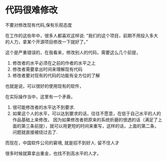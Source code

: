 # 代码很难修改

不要对修改现有代码,保有乐观态度

在工作的这些年中，很多人都喜欢这样说: “我们的这个项目，前期不用投入多大的人力，拿某个开源项目修改一下就好了。”

这个是严重错误的，在我看来，修改别人的代码，需要这么几个前提，

1. 修改者的水平必须在之前的作者的水平之上
2. 修改者需要拿出时间来理解现有代码
3. 修改者要对现有的代码的功能有全方位的了解

也就是说，可以很好的使用现有的软件，

在实际操作当中，这里有一个矛盾，

1. 很可能修改者的水平达不到要求. 
2. 如果这个人的水平，可以达到要求的话，往往不愿意，在低于自己水平的人的作品基础上来修改，
因为如果修改者把原来的系统折磨的很透的话（满足了上面的第三条前提），就可以用更短的时间来重写，这样的话，上面的第二条，问题就直接被绕过去了. 

而现在，中国软件公司的窘境, 就是招不到好人. 留不住人才

很多时候就算拿出重金，也找不到高水平的人才。
